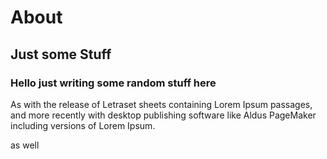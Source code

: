 # About

## Just some Stuff

### Hello just writing some random stuff here

As with the release of Letraset sheets containing Lorem Ipsum passages, and more recently with desktop publishing software like Aldus PageMaker including versions of Lorem Ipsum.

as well